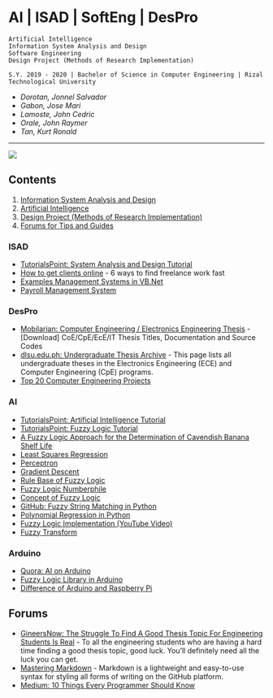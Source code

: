 # AI | ISAD | SoftEng | DesPro

```
Artificial Intelligence
Information System Analysis and Design
Software Engineering
Design Project (Methods of Research Implementation)

S.Y. 2019 - 2020 | Bachelor of Science in Computer Engineering | Rizal Technological University
```
- *Dorotan, Jonnel Salvador*
- *Gabon, Jose Mari*
- *Lamoste, John Cedric*
- *Orale, John Raymer*
- *Tan, Kurt Ronald*
---

![](https://miro.medium.com/max/400/0*RT6jF2VYVSVJIYEN.png)

## Contents
1. [Information System Analysis and Design](#ISAD)
1. [Artificial Intelligence](#AI)
1. [Design Project (Methods of Research Implementation)](#DesPro)
1. [Forums for Tips and Guides](#Forums)

### ISAD
- [TutorialsPoint: System Analysis and Design Tutorial](https://www.tutorialspoint.com/system_analysis_and_design/)
- [How to get clients online](https://www.iwillteachyoutoberich.com/blog/how-to-get-clients/) - 6 ways to find freelance work fast
- [Examples Management Systems in VB.Net](https://www.sourcecodester.com/visual-basic-net)
- [Payroll Management System](https://www.slideshare.net/RohitBhabal/payroll-management-system-70853065)

### DesPro
- [Mobilarian: Computer Engineering / Electronics Engineering Thesis](https://www.mobilarian.com/showthread.php?t=1438493) - [Download] CoE/CpE/EcE/IT Thesis Titles, Documentation and Source Codes
- [dlsu.edu.ph: Undergraduate Thesis Archive](https://www.dlsu.edu.ph/colleges/gcoe/academic-departments/electronics-communications-engineering/thesis-archive/) - This page lists all undergraduate theses in the Electronics Engineering (ECE) and Computer Engineering (CpE) programs.
- [Top 20 Computer Engineering Projects](https://electronicsforu.com/electronics-projects/software-projects-ideas/computer-engineering-projects-ideas)

### AI
- [TutorialsPoint: Artificial Intelligence Tutorial](https://www.tutorialspoint.com/artificial_intelligence/index.htm)
- [TutorialsPoint: Fuzzy Logic Tutorial](https://www.tutorialspoint.com/fuzzy_logic/index.htm)
- [A Fuzzy Logic Approach for the Determination of Cavendish Banana Shelf Life](https://www.semanticscholar.org/paper/A-Fuzzy-Logic-Approach-for-the-Determination-of-Taghoy-Villaverde/ce41a356ad7907394107cbc61765c7da3dbcc749)
- [Least Squares Regression](https://www.mathsisfun.com/data/least-squares-regression.html)
- [Perceptron](https://towardsdatascience.com/6-steps-to-write-any-machine-learning-algorithm-from-scratch-perceptron-case-study-335f638a70f3)
- [Gradient Descent](https://www.youtube.com/watch?v=sDv4f4s2SB8&feature=share)
- [Rule Base of Fuzzy Logic](https://www.researchgate.net/post/What_is_the_best_method_to_defined_a_fuzzy_rule_base_for_fuzzy_logic_controllers/amp)
- [Fuzzy Logic Numberphile](https://youtu.be/r804UF8Ia4c)
- [Concept of Fuzzy Logic](https://youtu.be/rln_kZbYaWc)
- [GitHub: Fuzzy String Matching in Python](https://github.com/seatgeek/fuzzywuzzy)
- [Polynomial Regression in Python](https://towardsdatascience.com/polynomial-regression-bbe8b9d97491)
- [Fuzzy Logic Implementation (YouTube Video)](https://youtu.be/DnfWFgovIeU)
- [Fuzzy Transform](https://www.google.com/url?sa=t&source=web&rct=j&url=http://irafm.osu.cz/research_report/114_rep114.pdf&ved=2ahUKEwi1nu6Z-JLkAhVLa94KHQU5DtYQFjANegQIDBAy&usg=AOvVaw3B4TZqYqMAGHRfV91zgKTU&cshid=1566356779663)

### Arduino
- [Quora: AI on Arduino](https://www.quora.com/How-do-you-implement-Artificial-Intelligence-in-an-Arduino-Project)
- [Fuzzy Logic Library in Arduino](https://blog.zerokol.com/2012/09/arduinofuzzy-fuzzy-library-for-arduino.html?m=1)
- [Difference of Arduino and Raspberry Pi](https://www.google.com/amp/s/www.electronicshub.org/raspberry-pi-vs-arduino/%3famp)

## Forums
- [GineersNow: The Struggle To Find A Good Thesis Topic For Engineering Students Is Real](https://gineersnow.com/students/the-struggle-to-find-a-good-thesis-topic-for-engineering-students-is-real) - To all the engineering students who are having a hard time finding a good thesis topic, good luck. You’ll definitely need all the luck you can get.
- [Mastering Markdown](https://guides.github.com/features/mastering-markdown/) - Markdown is a lightweight and easy-to-use syntax for styling all forms of writing on the GitHub platform.
- [Medium: 10 Things Every Programmer Should Know](https://medium.com/swlh/10-things-every-programmer-should-know-26ba37cfcaf4)

